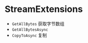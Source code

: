 # StreamExtensions
- <code>GetAllBytes</code> 获取字节数组
- <code>GetAllBytesAsync</code> 
- <code>CopyToAsync</code> 复制